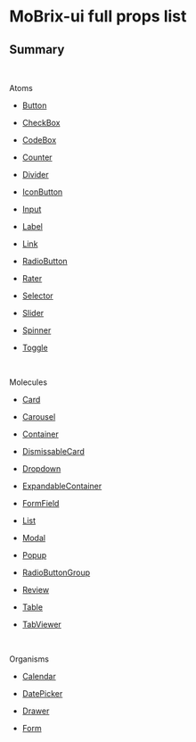 # MoBrix-ui full props list

## Summary

<br>

Atoms

- [Button](atoms/Button/index.md)

- [CheckBox](atoms/CheckBox/index.md)

- [CodeBox](atoms/CodeBox/index.md)

- [Counter](atoms/Counter/index.md)

- [Divider](atoms/Divider/index.md)

- [IconButton](atoms/IconButton/index.md)

- [Input](atoms/Input/index.md)

- [Label](atoms/Label/index.md)

- [Link](atoms/Link/index.md)

- [RadioButton](atoms/RadioButton/index.md)

- [Rater](atoms/Rater/index.md)

- [Selector](atoms/Selector/index.md)

- [Slider](atoms/Slider/index.md)

- [Spinner](atoms/Spinner/index.md)

- [Toggle](atoms/Toggle/index.md)

<br>

Molecules

- [Card](molecules/Card/index.md)

- [Carousel](molecules/Carousel/index.md)

- [Container](molecules/Container/index.md)

- [DismissableCard](molecules/DismissableCard/index.md)

- [Dropdown](molecules/Dropdown/index.md)

- [ExpandableContainer](molecules/ExpandableContainer/index.md)

- [FormField](molecules/FormField/index.md)

- [List](molecules/List/index.md)

- [Modal](molecules/Modal/index.md)

- [Popup](molecules/Popup/index.md)

- [RadioButtonGroup](molecules/RadioButtonGroup/index.md)

- [Review](molecules/Review/index.md)

- [Table](molecules/Table/index.md)

- [TabViewer](molecules/TabViewer/index.md)

<br>

Organisms

- [Calendar](organisms/Calendar/index.md)

- [DatePicker](organisms/DatePicker/index.md)

- [Drawer](organisms/Drawer/index.md)

- [Form](organisms/Form/index.md)
